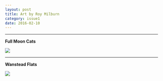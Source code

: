 ```yaml
---
layout: post
title: Art by Roy Milburn
category: issue1
date: 2016-02-10
---
```


___

**Full Moon Cats**

![](http://inferiorplanets.com/images/Full_Moon_Cats.jpg)

___

**Wanstead Flats**

![](http://inferiorplanets.com/images/Wanstead_Flats.jpg)